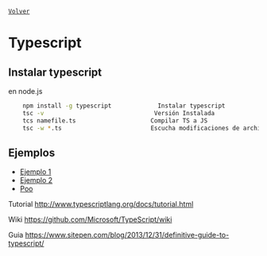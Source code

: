 [`Volver`](../index.html)

# Typescript

## Instalar typescript

en node.js
```bash
	npm install -g typescript			  Instalar typescript
	tsc -v								 Versión Instalada 
	tcs namefile.ts						Compilar TS a JS
	tsc -w *.ts							Escucha modificaciones de archivos .ts (compilación automática)
```

## Ejemplos
- [Ejemplo 1](typescript/Ejemplo1/)
- [Ejemplo 2](typescript/Ejemplo2/)
- [Poo](typescript/poo/)

Tutorial
http://www.typescriptlang.org/docs/tutorial.html

Wiki
https://github.com/Microsoft/TypeScript/wiki

Guia 
https://www.sitepen.com/blog/2013/12/31/definitive-guide-to-typescript/

